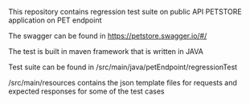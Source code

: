 This repository contains regression test suite on public API PETSTORE application on PET endpoint

The swagger can be found in https://petstore.swagger.io/#/

The test is built in maven framework that is written in JAVA

Test suite can be found in /src/main/java/petEndpoint/regressionTest

/src/main/resources contains the json template files for requests and expected responses for some of the test cases
